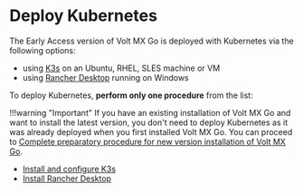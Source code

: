 # Deploy Kubernetes

The Early Access version of Volt MX Go is deployed with Kubernetes via the following options:

- using [K3s](https://docs.k3s.io) on an Ubuntu, RHEL, SLES machine or VM
- using [Rancher Desktop](https://docs.rancherdesktop.io) running on Windows  

To deploy Kubernetes, **perform only one procedure** from the list:

!!!warning "Important"
    If you have an existing installation of Volt MX Go and want to install the latest version, you don't need to deploy Kubernetes as it was already deployed when you first installed Volt MX Go. You can proceed to [Complete preparatory procedure for new version installation of Volt MX Go](prereqnew.md). 

- [Install and configure K3s](k3sinstall.md)
- [Install Rancher Desktop](installrancher.md)
